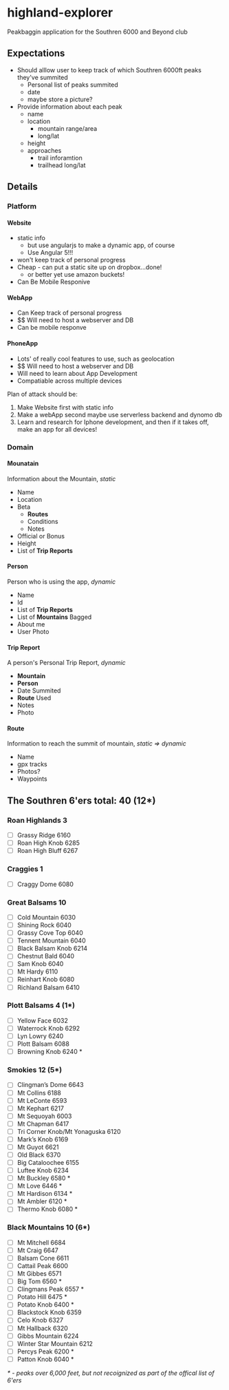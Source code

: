 # highland-explorer
Peakbaggin application for the Southren 6000 and Beyond club

## Expectations

- Should alllow user to keep track of which Southren 6000ft peaks they've summited
    - Personal list of peaks summited
    - date
    - maybe store a picture?
- Provide information about each peak
    - name
    - location
        - mountain range/area
        - long/lat
    - height
    - approaches
        - trail inforamtion
        - trailhead long/lat

## Details

### Platform

#### Website

- static info
    - but use angularjs to make a dynamic app, of course
    - Use Angular 5!!!
- won't keep track of personal progress
- Cheap - can put a static site up on dropbox...done!
    - or better yet use amazon buckets!
- Can Be Mobile Responive

#### WebApp

- Can Keep track of personal progress
- $$ Will need to host a webserver and DB
- Can be mobile responve

#### PhoneApp

- Lots' of really cool features to use, such as geolocation
- $$ Will need to host a webserver and DB
- Will need to learn about App Development
- Compatiable across multiple devices

Plan of attack should be:

1. Make Website first with static info
2. Make a webApp second maybe use serverless backend and dynomo db
3. Learn and research for Iphone development, and then if it takes off, make an app for all devices!

### Domain

#### Mounatain

Information about the Mountain, _static_

- Name
- Location
- Beta
    - **Routes**
    - Conditions
    - Notes
- Official or Bonus
- Height
- List of **Trip Reports**

#### Person

Person who is using the app,  _dynamic_

- Name
- Id
- List of **Trip Reports**
- List of **Mountains** Bagged
- About me
- User Photo

#### Trip Report

A person's Personal Trip Report, _dynamic_

- **Mountain**
- **Person**
- Date Summited
- **Route** Used
- Notes
- Photo

#### Route

Information to reach the summit of mountain, _static => dynamic_

- Name
- gpx tracks
- Photos?
- Waypoints

## The Southren 6'ers total: 40 (12*)

### Roan Highlands 3

- [ ] Grassy Ridge 6160
- [ ] Roan High Knob 6285
- [ ] Roan High Bluff 6267

### Craggies 1

- [ ] Craggy Dome 6080

### Great Balsams 10

- [ ] Cold Mountain 6030
- [ ] Shining Rock 6040
- [ ] Grassy Cove Top 6040
- [ ] Tennent Mountain 6040
- [ ] Black Balsam Knob 6214
- [ ] Chestnut Bald 6040
- [ ] Sam Knob 6040
- [ ] Mt Hardy 6110
- [ ] Reinhart Knob 6080
- [ ] Richland Balsam 6410

### Plott Balsams 4 (1*)

- [ ] Yellow Face 6032
- [ ] Waterrock Knob 6292
- [ ] Lyn Lowry 6240
- [ ] Plott Balsam 6088
- [ ] Browning Knob 6240 *

### Smokies 12 (5*)

- [ ] Clingman’s Dome 6643
- [ ] Mt Collins 6188
- [ ] Mt LeConte 6593
- [ ] Mt Kephart 6217
- [ ] Mt Sequoyah 6003
- [ ] Mt Chapman 6417
- [ ] Tri Corner Knob/Mt Yonaguska 6120
- [ ] Mark’s Knob 6169
- [ ] Mt Guyot 6621
- [ ] Old Black 6370
- [ ] Big Cataloochee 6155
- [ ] Luftee Knob 6234
- [ ] Mt Buckley 6580 *
- [ ] Mt Love 6446 *
- [ ] Mt Hardison 6134 *
- [ ] Mt Ambler 6120 *
- [ ] Thermo Knob 6080 *

### Black Mountains 10 (6*)

- [ ] Mt Mitchell 6684
- [ ] Mt Craig 6647
- [ ] Balsam Cone 6611
- [ ] Cattail Peak 6600
- [ ] Mt Gibbes 6571
- [ ] Big Tom 6560 *
- [ ] Clingmans Peak 6557 *
- [ ] Potato Hill 6475 *
- [ ] Potato Knob 6400 *
- [ ] Blackstock Knob 6359
- [ ] Celo Knob 6327
- [ ] Mt Hallback 6320
- [ ] Gibbs Mountain 6224
- [ ] Winter Star Mountain 6212
- [ ] Percys Peak 6200 *
- [ ] Patton Knob 6040 *

_* - peaks over 6,000 feet, but not recoignized as part of the offical list of 6'ers_ 
